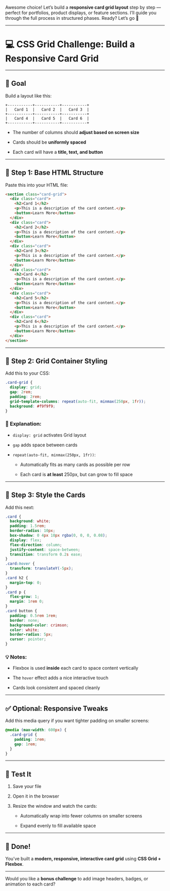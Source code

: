 Awesome choice! Let’s build a **responsive card grid layout** step by step — perfect for portfolios, product displays, or feature sections. I’ll guide you through the full process in structured phases. Ready? Let’s go 💪

---

# 💻 CSS Grid Challenge: Build a Responsive Card Grid

---

## 🎯 Goal

Build a layout like this:

```
+-----------+-----------+-----------+
|   Card 1  |   Card 2  |   Card 3  |
+-----------+-----------+-----------+
|   Card 4  |   Card 5  |   Card 6  |
+-----------+-----------+-----------+
```

- The number of columns should **adjust based on screen size**
    
- Cards should be **uniformly spaced**
    
- Each card will have a **title, text, and button**
    

---

## 🧱 Step 1: Base HTML Structure

Paste this into your HTML file:

```html
<section class="card-grid">
  <div class="card">
    <h2>Card 1</h2>
    <p>This is a description of the card content.</p>
    <button>Learn More</button>
  </div>
  <div class="card">
    <h2>Card 2</h2>
    <p>This is a description of the card content.</p>
    <button>Learn More</button>
  </div>
  <div class="card">
    <h2>Card 3</h2>
    <p>This is a description of the card content.</p>
    <button>Learn More</button>
  </div>
  <div class="card">
    <h2>Card 4</h2>
    <p>This is a description of the card content.</p>
    <button>Learn More</button>
  </div>
  <div class="card">
    <h2>Card 5</h2>
    <p>This is a description of the card content.</p>
    <button>Learn More</button>
  </div>
  <div class="card">
    <h2>Card 6</h2>
    <p>This is a description of the card content.</p>
    <button>Learn More</button>
  </div>
</section>
```

---

## 🎨 Step 2: Grid Container Styling

Add this to your CSS:

```css
.card-grid {
  display: grid;
  gap: 2rem;
  padding: 2rem;
  grid-template-columns: repeat(auto-fit, minmax(250px, 1fr));
  background: #f9f9f9;
}
```

### 🧠 Explanation:

- `display: grid` activates Grid layout
    
- `gap` adds space between cards
    
- `repeat(auto-fit, minmax(250px, 1fr))`:
    
    - Automatically fits as many cards as possible per row
        
    - Each card is **at least** 250px, but can grow to fill space
        

---

## 🧊 Step 3: Style the Cards

Add this next:

```css
.card {
  background: white;
  padding: 1.5rem;
  border-radius: 10px;
  box-shadow: 0 4px 10px rgba(0, 0, 0, 0.08);
  display: flex;
  flex-direction: column;
  justify-content: space-between;
  transition: transform 0.2s ease;
}
.card:hover {
  transform: translateY(-5px);
}
.card h2 {
  margin-top: 0;
}
.card p {
  flex-grow: 1;
  margin: 1rem 0;
}
.card button {
  padding: 0.5rem 1rem;
  border: none;
  background-color: crimson;
  color: white;
  border-radius: 5px;
  cursor: pointer;
}
```

### 💡 Notes:

- Flexbox is used **inside** each card to space content vertically
    
- The `hover` effect adds a nice interactive touch
    
- Cards look consistent and spaced cleanly
    

---

## ✅ Optional: Responsive Tweaks

Add this media query if you want tighter padding on smaller screens:

```css
@media (max-width: 600px) {
  .card-grid {
    padding: 1rem;
    gap: 1rem;
  }
}
```

---

## 🧪 Test It

1. Save your file
    
2. Open it in the browser
    
3. Resize the window and watch the cards:
    
    - Automatically wrap into fewer columns on smaller screens
        
    - Expand evenly to fill available space
        

---

## 🚀 Done!

You’ve built a **modern, responsive, interactive card grid** using **CSS Grid + Flexbox**.

---

Would you like a **bonus challenge** to add image headers, badges, or animation to each card?